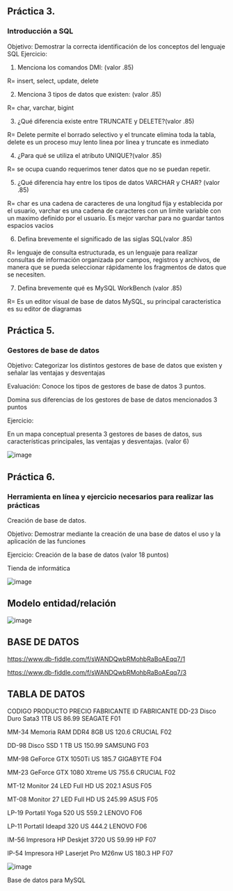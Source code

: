 ## Práctica 3.
### Introducción a SQL
Objetivo: Demostrar la correcta identificación de los conceptos del lenguaje SQL
Ejercicio:

1. Menciona los comandos DMl: (valor .85)

R= insert, select, update, delete

2. Menciona 3 tipos de datos que existen: (valor .85)

R= char, varchar, bigint

3. ¿Qué diferencia existe entre TRUNCATE y DELETE?(valor .85)

R= Delete permite el borrado selectivo y el truncate elimina toda la tabla, delete es un proceso muy lento linea por linea y truncate es inmediato

4. ¿Para qué se utiliza el atributo UNIQUE?(valor .85)

R= se ocupa cuando requerimos tener datos que no se puedan repetir.

5. ¿Qué diferencia hay entre los tipos de datos VARCHAR y CHAR? (valor .85)

R= char es una cadena de caracteres de una longitud fija y establecida por el usuario, varchar es una cadena de caracteres con un limite variable con un maximo definido por el usuario. Es mejor varchar para no guardar tantos espacios vacios

6. Defina brevemente el significado de las siglas SQL(valor .85)

R= lenguaje de consulta estructurada, es un lenguaje para realizar consultas de información organizada por campos, registros y archivos, de manera que se pueda seleccionar rápidamente los fragmentos de datos que se necesiten.

7. Defina brevemente qué es MySQL WorkBench (valor .85)

R= Es un editor visual de base de datos MySQL, su principal caracteristica es su editor de diagramas

## Práctica 5.
### Gestores de base de datos

Objetivo: Categorizar los distintos gestores de base de datos que existen y señalar las
ventajas y desventajas

Evaluación: Conoce los tipos de gestores de base de datos 3 puntos.

Domina sus diferencias de los gestores de base de datos mencionados 3 puntos

Ejercicio:

En un mapa conceptual presenta 3 gestores de bases de datos, sus características
principales, las ventajas y desventajas. (valor 6)

![image](https://user-images.githubusercontent.com/104279605/172948090-0537cd47-17f5-437a-9f03-3da668fb5e0d.png)

## Práctica 6.
### Herramienta en línea y ejercicio necesarios para realizar las prácticas

Creación de base de datos.

Objetivo: Demostrar mediante la creación de una base de datos el uso y la aplicación de
las funciones

Ejercicio: Creación de la base de datos (valor 18 puntos)

Tienda de informática

![image](https://user-images.githubusercontent.com/91554777/170415101-717bca19-3644-46a9-8a57-8d5940c5d283.png)




## Modelo entidad/relación

![image](https://user-images.githubusercontent.com/104279605/173172759-d6fb7df6-c5a6-428f-ba5e-9aab724b3417.png)


## BASE DE DATOS 

https://www.db-fiddle.com/f/sWANDQwbRMohbRaBoAEqq7/1

https://www.db-fiddle.com/f/sWANDQwbRMohbRaBoAEqq7/3


## TABLA DE DATOS

CODIGO	PRODUCTO	PRECIO	FABRICANTE	ID FABRICANTE
DD-23	Disco Duro Sata3 1TB	US 86.99	SEAGATE	F01

MM-34	Memoria RAM DDR4 8GB	US 120.6	CRUCIAL	F02

DD-98	Disco SSD 1 TB	US 150.99	SAMSUNG	F03

MM-98	GeForce GTX 1050Ti	US 185.7	GIGABYTE	F04

MM-23	GeForce GTX 1080 Xtreme	US 755.6	CRUCIAL	F02

MT-12	Monitor 24 LED Full HD	US 202.1	ASUS	F05

MT-08	Monitor 27 LED Full HD	US 245.99	ASUS	F05

LP-19	Portatil Yoga 520	US 559.2	LENOVO	F06

LP-11	Portatil Ideapd 320	US 444.2	LENOVO	F06

IM-56	Impresora HP Deskjet 3720	US 59.99	HP	F07

IP-54	Impresora HP Laserjet Pro M26nw	US 180.3	HP	F07

![image](https://user-images.githubusercontent.com/104279605/173155458-827b9232-4372-440c-bad3-9d4d462b6f3c.png)



Base de datos para MySQL
